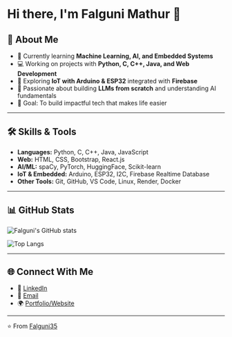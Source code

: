 # Hi there, I'm Falguni Mathur 👋

## 🚀 About Me
- 🌱 Currently learning **Machine Learning, AI, and Embedded Systems**
- 💻 Working on projects with **Python, C, C++, Java, and Web Development**
- 🔗 Exploring **IoT with Arduino & ESP32** integrated with **Firebase**
- 🤖 Passionate about building **LLMs from scratch** and understanding AI fundamentals
- 🎯 Goal: To build impactful tech that makes life easier

---

## 🛠️ Skills & Tools
- **Languages:** Python, C, C++, Java, JavaScript  
- **Web:** HTML, CSS, Bootstrap, React.js  
- **AI/ML:** spaCy, PyTorch, HuggingFace, Scikit-learn  
- **IoT & Embedded:** Arduino, ESP32, I2C, Firebase Realtime Database  
- **Other Tools:** Git, GitHub, VS Code, Linux, Render, Docker  

---

## 📊 GitHub Stats
![Falguni's GitHub stats](https://github-readme-stats.vercel.app/api?username=Falguni35&show_icons=true&theme=radical)

![Top Langs](https://github-readme-stats.vercel.app/api/top-langs/?username=Falguni35&layout=compact&theme=radical)

---

## 🌐 Connect With Me
- 💼 [LinkedIn](https://www.linkedin.com/in/falguni-mathur-a75622270)  
- 📧 [Email](mailto:falgunimathur2@@gmail.com)  
- 🌍 [Portfolio/Website](https://portfolio-falgunimathur.netlify.app/)  

---

⭐️ From [Falguni35](https://github.com/Falguni35)
